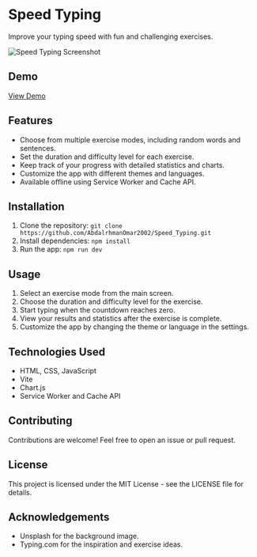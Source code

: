 # Speed Typing

Improve your typing speed with fun and challenging exercises.

![Speed Typing Screenshot](/public/screenshot.png)

## Demo

[View Demo](https://your-demo-link-here.com)

## Features

- Choose from multiple exercise modes, including random words and sentences.
- Set the duration and difficulty level for each exercise.
- Keep track of your progress with detailed statistics and charts.
- Customize the app with different themes and languages.
- Available offline using Service Worker and Cache API.

## Installation

1. Clone the repository: `git clone https://github.com/AbdalrhmanOmar2002/Speed_Typing.git`
2. Install dependencies: `npm install`
3. Run the app: `npm run dev`

## Usage

1. Select an exercise mode from the main screen.
2. Choose the duration and difficulty level for the exercise.
3. Start typing when the countdown reaches zero.
4. View your results and statistics after the exercise is complete.
5. Customize the app by changing the theme or language in the settings.

## Technologies Used

- HTML, CSS, JavaScript
- Vite
- Chart.js
- Service Worker and Cache API

## Contributing

Contributions are welcome! Feel free to open an issue or pull request.

## License

This project is licensed under the MIT License - see the LICENSE file for details.

## Acknowledgements

- Unsplash for the background image.
- Typing.com for the inspiration and exercise ideas.
